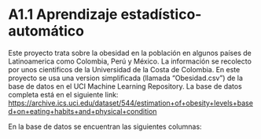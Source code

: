 # A1.1 Aprendizaje estadístico-automático
Este proyecto trata sobre la obesidad en la población en algunos países de Latinoamerica como Colombia, Perú y México. La información se recolecto por unos cientificos de la Universidad de la Costa de Colombia. En este proyecto se usa una version simplificada (llamada “Obesidad.csv”) de la base de datos en el UCI Machine Learning Repository. La base de datos completa está en el siguiente link: https://archive.ics.uci.edu/dataset/544/estimation+of+obesity+levels+based+on+eating+habits+and+physical+condition

En la base de datos se encuentran las siguientes columnas:
